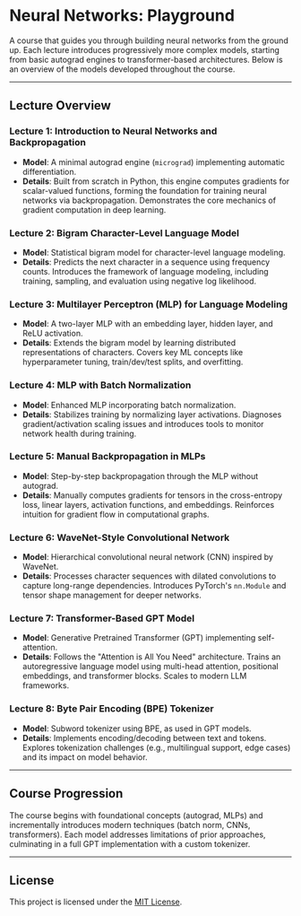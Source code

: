 # Neural Networks: Playground

A course that guides you through building neural networks from the ground up. Each lecture introduces progressively more complex models, starting from basic autograd engines to transformer-based architectures. Below is an overview of the models developed throughout the course.

---

## Lecture Overview

### **Lecture 1: Introduction to Neural Networks and Backpropagation**
- **Model**: A minimal autograd engine (`micrograd`) implementing automatic differentiation.
- **Details**: Built from scratch in Python, this engine computes gradients for scalar-valued functions, forming the foundation for training neural networks via backpropagation. Demonstrates the core mechanics of gradient computation in deep learning.

### **Lecture 2: Bigram Character-Level Language Model**
- **Model**: Statistical bigram model for character-level language modeling.
- **Details**: Predicts the next character in a sequence using frequency counts. Introduces the framework of language modeling, including training, sampling, and evaluation using negative log likelihood.

### **Lecture 3: Multilayer Perceptron (MLP) for Language Modeling**
- **Model**: A two-layer MLP with an embedding layer, hidden layer, and ReLU activation.
- **Details**: Extends the bigram model by learning distributed representations of characters. Covers key ML concepts like hyperparameter tuning, train/dev/test splits, and overfitting.

### **Lecture 4: MLP with Batch Normalization**
- **Model**: Enhanced MLP incorporating batch normalization.
- **Details**: Stabilizes training by normalizing layer activations. Diagnoses gradient/activation scaling issues and introduces tools to monitor network health during training.

### **Lecture 5: Manual Backpropagation in MLPs**
- **Model**: Step-by-step backpropagation through the MLP without autograd.
- **Details**: Manually computes gradients for tensors in the cross-entropy loss, linear layers, activation functions, and embeddings. Reinforces intuition for gradient flow in computational graphs.

### **Lecture 6: WaveNet-Style Convolutional Network**
- **Model**: Hierarchical convolutional neural network (CNN) inspired by WaveNet.
- **Details**: Processes character sequences with dilated convolutions to capture long-range dependencies. Introduces PyTorch's `nn.Module` and tensor shape management for deeper networks.

### **Lecture 7: Transformer-Based GPT Model**
- **Model**: Generative Pretrained Transformer (GPT) implementing self-attention.
- **Details**: Follows the "Attention is All You Need" architecture. Trains an autoregressive language model using multi-head attention, positional embeddings, and transformer blocks. Scales to modern LLM frameworks.

### **Lecture 8: Byte Pair Encoding (BPE) Tokenizer**
- **Model**: Subword tokenizer using BPE, as used in GPT models.
- **Details**: Implements encoding/decoding between text and tokens. Explores tokenization challenges (e.g., multilingual support, edge cases) and its impact on model behavior.

---

## Course Progression
The course begins with foundational concepts (autograd, MLPs) and incrementally introduces modern techniques (batch norm, CNNs, transformers). Each model addresses limitations of prior approaches, culminating in a full GPT implementation with a custom tokenizer.

---

## License
This project is licensed under the [MIT License](LICENSE).